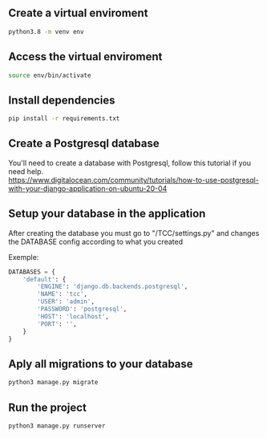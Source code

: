 ## Create a virtual enviroment

```sh
python3.8 -m venv env
```

## Access the virtual enviroment

```sh
source env/bin/activate
```

## Install dependencies

```sh
pip install -r requirements.txt
```

## Create a Postgresql database

You'll need to create a database with Postgresql, follow this tutorial if you need help.  
https://www.digitalocean.com/community/tutorials/how-to-use-postgresql-with-your-django-application-on-ubuntu-20-04

## Setup your database in the application

After creating the database you must go to "/TCC/settings.py" and changes the DATABASE config according to what you created

Exemple:

```python
DATABASES = {
    'default': {
        'ENGINE': 'django.db.backends.postgresql',
        'NAME': 'tcc',
        'USER': 'admin',
        'PASSWORD': 'postgresql',
        'HOST': 'localhost',
        'PORT': '',
    }
}
```

## Aply all migrations to your database

```sh
python3 manage.py migrate
```

## Run the project

```sh
python3 manage.py runserver
```
